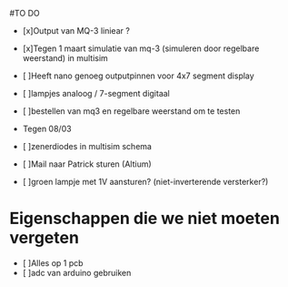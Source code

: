#TO DO

- [x]Output van MQ-3 liniear ?
- [x]Tegen 1 maart simulatie van mq-3 (simuleren door regelbare weerstand) in multisim
- [ ]Heeft nano genoeg outputpinnen voor 4x7 segment display
- [ ]lampjes analoog / 7-segment digitaal
- [ ]bestellen van mq3 en regelbare weerstand om te testen


- Tegen 08/03
- [ ]zenerdiodes in multisim schema
- [ ]Mail naar Patrick sturen (Altium)
- [ ]groen lampje met 1V aansturen? (niet-inverterende versterker?)

# Eigenschappen die we niet moeten vergeten 

- [ ]Alles op 1 pcb
- [ ]adc van arduino gebruiken 
